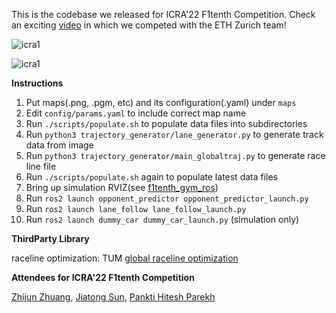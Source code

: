 This is the codebase we released for ICRA'22 F1tenth Competition. Check an exciting [video](http://zzjun725.github.io/files/projects/icracut.mp4) in which we competed with the ETH Zurich team! 


![icra1](http://zzjun725.github.io/files/projects/icra_poster1.png)

![icra1](http://zzjun725.github.io/files/projects/icra_poster2.png) 

**Instructions**

1. Put maps(.png, .pgm, etc) and its configuration(.yaml) under `maps`
2. Edit `config/params.yaml` to include correct map name
3. Run `./scripts/populate.sh` to populate data files into subdirectories
4. Run `python3 trajectory_generator/lane_generator.py` to generate track data from image
5. Run `python3 trajectory_generator/main_globaltraj.py` to generate race line file
6. Run `./scripts/populate.sh` again to populate latest data files
7. Bring up simulation RVIZ(see [f1tenth_gym_ros](https://github.com/f1tenth/f1tenth_gym_ros))
8. Run `ros2 launch opponent_predictor opponent_predictor_launch.py`
9. Run `ros2 launch lane_follow lane_follow_launch.py`
10. Run `ros2 launch dummy_car dummy_car_launch.py` (simulation only)



**ThirdParty Library**

raceline optimization: TUM [global raceline optimization](https://github.com/TUMFTM/global_racetrajectory_optimization) 



**Attendees for ICRA'22 F1tenth Competition**

[Zhijun Zhuang](https://www.linkedin.com/in/zhijun-zhuang-01a140205/), [Jiatong Sun](https://www.linkedin.com/in/jiatong-sun/), [Pankti Hitesh Parekh](https://www.linkedin.com/in/panktiparekh/)

